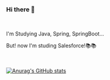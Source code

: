 
### Hi there 👋 
<br/>

I'm Studying Java, Spring, SpringBoot...

But! now I'm studing Salesforce!📚📚

<br/>

[![Anurag's GitHub stats](https://github-readme-stats.vercel.app/api?username=JaeHyun-Ban&theme=gotham&show_icons=true)](https://github.com/anuraghazra/github-readme-stats)
<br/>


<!--

**JaeHyun-Ban/JaeHyun-Ban** is a ✨ _special_ ✨ repository because its `README.md` (this file) appears on your GitHub profile.

Here are some ideas to get you started:

- 🔭 I’m currently working on ...
- 🌱 I’m currently learning ...
- 👯 I’m looking to collaborate on ...
- 🤔 I’m looking for help with ...
- 💬 Ask me about ...
- 📫 How to reach me: ...
- 😄 Pronouns: ...
- ⚡ Fun fact: ...
-->
